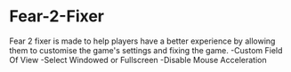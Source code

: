 # Fear-2-Fixer
Fear 2 fixer is made to help players have a better experience by allowing them to customise the game's settings and fixing the game.
-Custom Field Of View
-Select Windowed or Fullscreen
-Disable Mouse Acceleration
